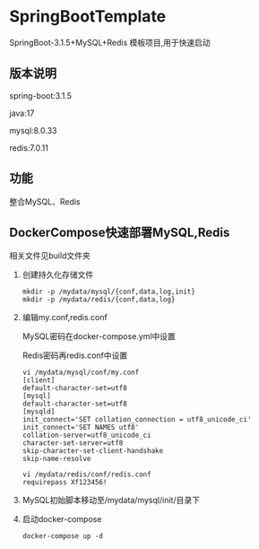 # SpringBootTemplate
SpringBoot-3.1.5+MySQL+Redis 模板项目,用于快速启动
## 版本说明
spring-boot:3.1.5

java:17

mysql:8.0.33

redis:7.0.11
## 功能
整合MySQL、Redis
## DockerCompose快速部署MySQL,Redis
相关文件见build文件夹

1. 创建持久化存储文件

   ```shell
   mkdir -p /mydata/mysql/{conf,data,log,init}
   mkdir -p /mydata/redis/{conf,data,log}
   ```

2. 编辑my.conf,redis.conf

   MySQL密码在docker-compose.yml中设置

   Redis密码再redis.conf中设置

   ```shell
   vi /mydata/mysql/conf/my.conf
   [client]
   default-character-set=utf8
   [mysql]
   default-character-set=utf8
   [mysqld]
   init_connect='SET collation_connection = utf8_unicode_ci'
   init_connect='SET NAMES utf8'
   collation-server=utf8_unicode_ci
   character-set-server=utf8
   skip-character-set-client-handshake
   skip-name-resolve
   
   vi /mydata/redis/conf/redis.conf
   requirepass Xf123456!
   ```

3. MySQL初始脚本移动至/mydata/mysql/init/目录下

4. 启动docker-compose

   ```shell
   docker-compose up -d
   ```

